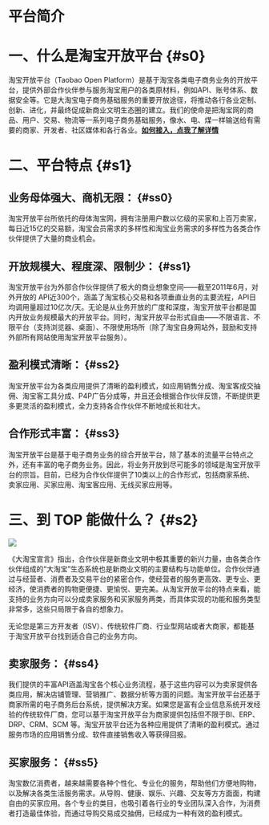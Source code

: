 # 平台简介

# **一、什么是淘宝开放平台** {#s0}

淘宝开放平台（Taobao Open Platform）是基于淘宝各类电子商务业务的开放平台，提供外部合作伙伴参与服务淘宝用户的各类原材料，例如API、账号体系、数据安全等。它是大淘宝电子商务基础服务的重要开放途径，将推动各行各业定制、创新、进化，并最终促成新商业文明生态圈的建立。我们的使命是把淘宝网的商品、用户、交易、物流等一系列电子商务基础服务，像水、电、煤一样输送给有需要的商家、开发者、社区媒体和各行各业。[**如何接入，点我了解详情**](https://console.open.taobao.com/dingWeb.htm?from=tophome&extend=%3fdocId%3d73%26docType%3d1)

# 二、平台特点 {#s1}

## **业务母体强大、商机无限：** {#ss0}

淘宝开放平台所依托的母体淘宝网，拥有注册用户数以亿级的买家和上百万卖家，每日近15亿的交易额，淘宝会员需求的多样性和淘宝业务需求的多样性为各类合作伙伴提供了大量的商业机会。

## **开放规模大、程度深、限制少：** {#ss1}

淘宝开放平台为外部合作伙伴提供了极大的商业想象空间——截至2011年6月，对外开放的 API近300个，涵盖了淘宝核心交易和各项垂直业务的主要流程，API日均调用量超过10亿次/天。无论是从业务开放的广度和深度，淘宝开放平台都是国内开放业务规模最大的开放平台。同时，淘宝开放平台形式自由——不限语言、不限平台（支持浏览器、桌面）、不限使用场所（除了淘宝自身网站外，鼓励和支持外部所有网站使用淘宝开放平台服务）。 

## **盈利模式清晰：** {#ss2}

淘宝开放平台为各类应用提供了清晰的盈利模式，如应用销售分成、淘宝客成交抽佣、淘宝客工具分成、P4P广告分成等，并且还会根据合作伙伴反馈，不断提供更多更灵活的盈利模式，全力支持各合作伙伴不断地成长和壮大。

## **合作形式丰富：** {#ss3}

淘宝开放平台是基于电子商务业务的综合开放平台，除了基本的流量平台特点之外，还有丰富的电子商务业务。因此，将业务开放到尽可能多的领域是淘宝开放平台的宗旨。目前，已经为合作伙伴提供了10类以上的合作形式，包括商家系统、卖家应用、买家应用、淘宝客应用、无线买家应用等。

# **三、到 TOP 能做什么？** {#s2}

![](http://img01.taobaocdn.com/top/i1/T1oAmnXoh0XXaCwpjX.png)

《大淘宝宣言》指出，合作伙伴是新商业文明中极其重要的新兴力量，由各类合作伙伴组成的“大淘宝”生态系统也是新商业文明的主要结构与功能单位。合作伙伴通过与经营者、消费者及交易平台的紧密合作，使经营者的服务更高效、更专业、更经济，使消费者的购物更便捷、更愉悦、更完美。从淘宝开放平台的特点来看，能支持的业务方向可以分成卖家服务和买家服务两类，而具体实现的功能和服务类型非常多，这些只局限于各自的想象力。

无论您是第三方开发者（ISV）、传统软件厂商、行业型网站或者大商家，都能基于淘宝开放平台找到适合自己的业务方向。

## **卖家服务：** {#ss4}

我们提供的丰富API涵盖淘宝各个核心业务流程，基于这些内容可以为卖家提供各类应用，解决店铺管理、营销推广、数据分析等方面的问题。淘宝开放平台还基于商家所需的电子商务后台系统，提供解决方案。如果您是富有企业信息系统开发经验的传统软件厂商，您可以基于淘宝开放平台为商家提供包括但不限于BI、ERP、DRP、CRM、SCM 等。淘宝开放平台还为各种应用提供了清晰的盈利模式。通过服务市场的应用销售分成、软件直接销售收入等获得回报。

## 买家服务： {#ss5}

淘宝数亿消费者，越来越需要各种个性化、专业化的服务，帮助他们方便地购物，以及解决各类生活服务需求。从导购、健康、娱乐、兴趣、交友等方方面面，构建自由的买家应用。各个专业的类目，也吸引着各行业的专业团队深入合作，为消费者打造最佳体验，而通过导购交易成交抽佣，已经成为一种有效的盈利模式。

